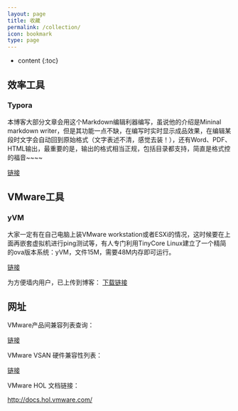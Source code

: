 ```yaml
---
layout: page
title: 收藏
permalink: /collection/
icon: bookmark
type: page
---
```


* content
{:toc}

## 效率工具

### Typora

本博客大部分文章会用这个Markdown编辑利器编写，虽说他的介绍是Mininal markdown writer，但是其功能一点不缺，在编写时实时显示成品效果，在编辑某段时文字会自动回到原始格式（文字表述不清，感觉去装！），还有Word、PDF、HTML输出，最重要的是，输出的格式相当正规，包括目录都支持，简直是格式控的福音~~~~

[链接](https://typora.io/)

## VMware工具

### yVM

大家一定有在自己电脑上装VMware workstation或者ESXi的情况，这时候要在上面再嵌套虚拟机进行ping测试等，有人专门利用TinyCore Linux建立了一个精简的ova版本系统：yVM，文件15M，需要48M内存即可运行。

[链接](https://cloudarchitectblog.wordpress.com/2015/11/11/yvm-download-page/)

为方便墙内用户，已上传到博客： [下载链接](http://www.halfcoffee.com/tools/yVM.ova)

## 网址

VMware产品间兼容列表查询：

[链接](http://www.vmware.com/resources/compatibility/sim/interop_matrix.php#interop&2=&93=)

VMware VSAN 硬件兼容性列表：

[链接](http://www.vmware.com/resources/compatibility/search.php?deviceCategory=vsan)

VMware HOL 文档链接：

http://docs.hol.vmware.com/



